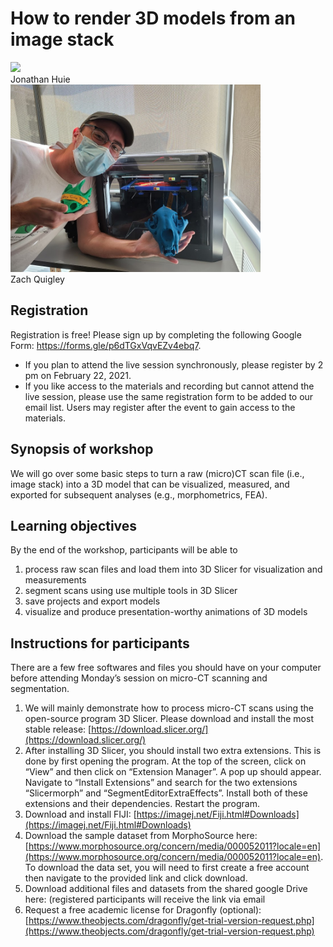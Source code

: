 # How to render 3D models from an image stack

<div class="row">
  <div class="column">
     <img src="https://sandykawano.weebly.com/uploads/3/7/0/6/37065941/published/huie-jonathan.jpg" height="300"/>
    <figcaption>Jonathan Huie</figcaption>
  </div>
  <div class="column">
    <img src="https://github.com/FunkyMUG/FunkyMUG/blob/main/210222-3DSlicer/Quigley_Zach.jpg" height="300"/>
    <figcaption>Zach Quigley</figcaption>
  </div>
</div>


## Registration
Registration is free! Please sign up by completing the following Google Form: <a href="https://forms.gle/p6dTGxVqvEZv4ebq7](https://forms.gle/p6dTGxVqvEZv4ebq7" target="_blank">https://forms.gle/p6dTGxVqvEZv4ebq7</a>.
* If you plan to attend the live session synchronously, please register by 2 pm on February 22, 2021. 
* If you like access to the materials and recording but cannot attend the live session, please use the same registration form to be added to our email list. Users may register after the event to gain access to the materials. 

## Synopsis of workshop
We will go over some basic steps to turn a raw (micro)CT scan file (i.e., image stack) into a 3D model that can be visualized, measured, and exported for subsequent analyses (e.g., morphometrics, FEA).

## Learning objectives
By the end of the workshop, participants will be able to
1. process raw scan files and load them into 3D Slicer for visualization and measurements
2. segment scans using use multiple tools in 3D Slicer
3. save projects and export models
4. visualize and produce presentation-worthy animations of 3D models


## Instructions for participants
There are a few free softwares and files you should have on your computer before attending Monday’s session on micro-CT scanning and segmentation. 
1. We will mainly demonstrate how to process micro-CT scans using the open-source program 3D Slicer. Please download and install the most stable release: [https://download.slicer.org/](https://download.slicer.org/)
2. After installing 3D Slicer, you should install two extra extensions. This is done by first opening the program. At the top of the screen, click on “View” and then click on “Extension Manager”. A pop up should appear. Navigate to “Install Extensions” and search for the two extensions “Slicermorph” and “SegmentEditorExtraEffects”. Install both of these extensions and their dependencies. Restart the program.
3. Download and install FIJI: [https://imagej.net/Fiji.html#Downloads](https://imagej.net/Fiji.html#Downloads)
4. Download the sample dataset from MorphoSource here: [https://www.morphosource.org/concern/media/000052011?locale=en](https://www.morphosource.org/concern/media/000052011?locale=en). To download the data set, you will need to first create a free account then navigate to the provided link and click download. 
5. Download additional files and datasets from the shared google Drive here: (registered participants will receive the link via email
6. Request a free academic license for Dragonfly (optional): [https://www.theobjects.com/dragonfly/get-trial-version-request.php](https://www.theobjects.com/dragonfly/get-trial-version-request.php)
